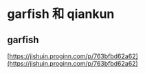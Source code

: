 <!--
 * @Author: 刘玉田 mrliu819@foxmail.com
 * @Date: 2023-06-17 15:31:37
 * @LastEditors: 刘玉田 mrliu819@foxmail.com
 * @LastEditTime: 2023-06-17 15:32:07
 * @Description: 
-->
# garfish 和 qiankun

## garfish

[https://jishuin.proginn.com/p/763bfbd62a62](https://jishuin.proginn.com/p/763bfbd62a62)
